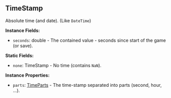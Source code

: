 ## TimeStamp

Absolute time (and date). (Like `DateTime`)


**Instance Fields:**
- `seconds`: double - The contained value - seconds since start of the game (or save).

**Static Fields:**
- `none`: TimeStamp - No time (contains `NaN`).

**Instance Properties:**
- `parts`: [TimeParts](TimeParts.md) - The time-stamp separated into parts (second, hour, ...).
